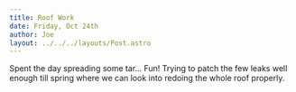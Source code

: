 ```yaml
---
title: Roof Work
date: Friday, Oct 24th
author: Joe
layout: ../../../layouts/Post.astro
---
```


Spent the day spreading some tar... Fun!  Trying to patch the few leaks well enough till spring where we can look into redoing the whole roof properly.
